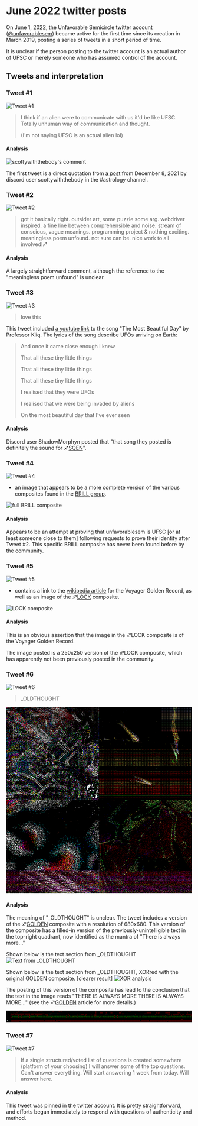# June 2022 twitter posts

On June 1, 2022, the Unfavorable Semicircle twitter account ([@unfavorablesem](https://twitter.com/unfavorablesem)) became active for the first time since its creation in March 2019, posting a series of tweets in a short period of time.

It is unclear if the person posting to the twitter account is an actual author of UFSC or merely someone who has assumed control of the account.

## Tweets and interpretation

### Tweet #1

![Tweet #1](june_22_tweet1.png "Tweet #1")

> I  think if an alien were to communicate with us it'd be like UFSC. Totally unhuman way of communication and thought.
> 
> (I'm not saying UFSC is an actual alien lol)

#### Analysis

![scottywiththebody's comment](Discord_quote.png "scottywiththebody's comment")

The first tweet is a direct quotation from [a post](https://discord.com/channels/193619269794267137/842288203150655488/918303627532185650
) from December 8, 2021 by discord user scottywiththebody in the #astrology channel.

### Tweet #2

![Tweet #2](june_22_tweet2.png "Tweet #2")

> got it basically right. outsider art, some puzzle some arg. webdriver inspired. a fine line between comprehensible and noise. stream of conscious, vague meanings. programming project & nothing exciting. meaningless poem unfound. not sure can be. nice work to all involved!♐️

#### Analysis

A largely straightforward comment, although the reference to the "meaningless poem unfound" is unclear.

### Tweet #3

![Tweet #3](june_22_tweet3.png "Tweet #3")

> love this

This tweet included [a youtube link](https://youtu.be/68C1Gc4De7c) to the song "The Most Beautiful Day" by Professor Kliq. The lyrics of the song describe UFOs arriving on Earth:

> And once it came close enough I knew
> 
> That all these tiny little things
> 
> That all these tiny little things
> 
> That all these tiny little things
> 
> I realised that they were UFOs
> 
> I realised that we were being invaded by aliens
> 
> On the most beautiful day that I've ever seen

#### Analysis

Discord user ShadowMorphyn posted that "that song they posted is definitely the sound for ♐[SQEN](SQEN "wikilink")".

### Tweet #4

![Tweet #4](june_22_tweet4.png "Tweet #4")

- an image that appears to be a more complete version of the various composites found in the [BRILL group](BRILL_Composite "wikilink").

![full BRILL composite](june_22_brill_composite.jpg "full BRILL composite")

#### Analysis

Appears to be an attempt at proving that unfavorablesem is UFSC [or at least someone close to them] following requests to prove their identity after Tweet #2.
This specific BRILL composite has never been found before by the community.

### Tweet #5

![Tweet #5](june_22_tweet5.png "Tweet #5")

- contains a link to the [wikipedia article](https://en.wikipedia.org/wiki/Voyager_Golden_Record) for the Voyager Golden Record, as well as an image of the ♐[LOCK](LOCK "wikilink") composite.

![LOCK composite](june_22_LOCK_version.png "LOCK composite")

#### Analysis

This is an obvious assertion that the image in the ♐LOCK composite is of the Voyager Golden Record.

The image posted is a 250x250 version of the ♐LOCK composite, which has apparently not been previously posted in the community.

### Tweet #6

![Tweet #6](june_22_tweet6.png "Tweet #6")

> \_OLDTHOUGHT

![GOLDEN composite](june_22_GOLDEN_version.png "GOLDEN composite")

#### Analysis

The meaning of "\_OLDTHOUGHT" is unclear. The tweet includes a version of the ♐[GOLDEN](GOLDEN "wikilink") composite with a resolution of 680x680. This version of the composite has a filled-in version of the previously-unintelligible text in the top-right quadrant, now identified as the mantra of "There is always more..."

Shown below is the text section from _OLDTHOUGHT
![Text from _OLDTHOUGHT](https://cdn.discordapp.com/attachments/193619269794267137/982051700472954880/unknown.png)

Shown below is the text section from _OLDTHOUGHT, XORred with the original GOLDEN composite. [clearer result]
![XOR analysis](https://cdn.discordapp.com/attachments/193619269794267137/982051792374333440/unknown.png)

The posting of this version of the composite has lead to the conclusion that the text in the image reads "THERE IS ALWAYS MORE THERE IS ALWAYS MORE..." (see the ♐[GOLDEN](GOLDEN "wikilink") article for more details.)

![GOLDEN text interpolation](golden_text_interpolation.png "GOLDEN text interpolation")

### Tweet #7

![Tweet #7](june_22_tweet7.png "Tweet #7")

> If a single structured/voted list of questions is created somewhere (platform of your choosing) I will answer some of the top questions. Can't answer everything. Will start answering 1 week from today. Will answer here.

#### Analysis

This tweet was pinned in the twitter account. It is pretty straightforward, and efforts began immediately to respond with questions of authenticity and method.
